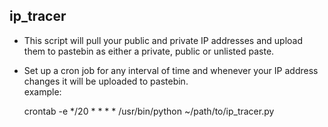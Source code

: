 ## ip_tracer

* This script will pull your public and private IP addresses and upload them to pastebin as either a private, public or unlisted paste.
* Set up a cron job for any interval of time and whenever your IP address changes it will be uploaded to pastebin.  
example:

    crontab -e
    */20 * * * * /usr/bin/python ~/path/to/ip_tracer.py 
